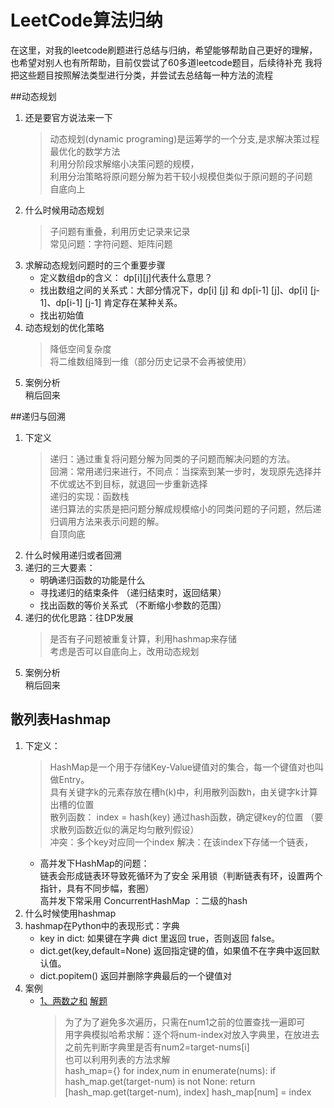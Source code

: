 # LeetCode算法归纳
在这里，对我的leetcode刷题进行总结与归纳，希望能够帮助自己更好的理解，也希望对别人也有所帮助，目前仅尝试了60多道leetcode题目，后续待补充
我将把这些题目按照解法类型进行分类，并尝试去总结每一种方法的流程  

##动态规划
1. 还是要官方说法来一下
    >动态规划(dynamic programing)是运筹学的一个分支,是求解决策过程最优化的数学方法  
    >利用分阶段求解缩小决策问题的规模，  
    >利用分治策略将原问题分解为若干较小规模但类似于原问题的子问题  
    >自底向上  
2. 什么时候用动态规划
    >子问题有重叠，利用历史记录来记录  
    >常见问题：字符问题、矩阵问题  
3. 求解动态规划问题时的三个重要步骤
    - 定义数组dp的含义： dp[i][j]代表什么意思？
    - 找出数组之间的关系式：大部分情况下，dp[i] [j] 和 dp[i-1] [j]、dp[i] [j-1]、dp[i-1] [j-1] 肯定存在某种关系。
    - 找出初始值
4. 动态规划的优化策略
    >降低空间复杂度  
    >将二维数组降到一维（部分历史记录不会再被使用）  
5. 案例分析  
    稍后回来  
    
##递归与回溯
1. 下定义
    >递归：通过重复将问题分解为同类的子问题而解决问题的方法。  
    >回溯：常用递归来进行，不同点：当探索到某一步时，发现原先选择并不优或达不到目标，就退回一步重新选择  
    >递归的实现：函数栈  
    >递归算法的实质是把问题分解成规模缩小的同类问题的子问题，然后递归调用方法来表示问题的解。  
    >自顶向底  
2. 什么时候用递归或者回溯
3. 递归的三大要素：
    - 明确递归函数的功能是什么
    - 寻找递归的结束条件 （递归结束时，返回结果）
    - 找出函数的等价关系式 （不断缩小参数的范围）
4. 递归的优化思路：往DP发展
    > 是否有子问题被重复计算，利用hashmap来存储  
    > 考虑是否可以自底向上，改用动态规划  
5. 案例分析  
    稍后回来  
     
## 散列表Hashmap 
1. 下定义：
    >HashMap是一个用于存储Key-Value键值对的集合，每一个键值对也叫做Entry。  
    >具有关键字k的元素存放在槽h(k)中，利用散列函数h，由关键字k计算出槽的位置  
    >散列函数： index = hash(key) 通过hash函数，确定键key的位置  （要求散列函数近似的满足均匀散列假设）  
    >冲突：多个key对应同一个index    解决：在该index下存储一个链表，  
    - 高并发下HashMap的问题：  
        链表会形成链表环导致死循环为了安全 采用锁（判断链表有环，设置两个指针，具有不同步幅，套圈）  
        高并发下常采用 ConcurrentHashMap ：二级的hash
2. 什么时候使用hashmap
3. hashmap在Python中的表现形式：字典
    - key in dict: 如果键在字典 dict 里返回 true，否则返回 false。
    - dict.get(key,default=None) 返回指定键的值，如果值不在字典中返回默认值。
    - dict.popitem() 返回并删除字典最后的一个键值对
4. 案例
    - [1、两数之和](https://leetcode-cn.com/problems/two-sum/) [解题](/001_two_sum.py)
        >为了为了避免多次遍历，只需在num1之前的位置查找一遍即可  
        >用字典模拟哈希求解：逐个将num-index对放入字典里，在放进去之前先判断字典里是否有num2=target-nums[i]  
        >也可以利用列表的方法求解  
        hash_map={}
        for index,num in enumerate(nums):
            if hash_map.get(target-num) is not None:
                return [hash_map.get(target-num), index]
            hash_map[num] = index
